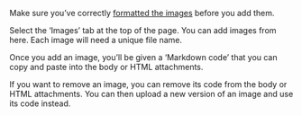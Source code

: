 Make sure you’ve correctly [formatted the images](https://www.gov.uk) before you add them.

Select the ‘Images’ tab at the top of the page. You can add images from here. Each image will need a unique file name.

Once you add an image, you’ll be given a ‘Markdown code’ that you can copy and paste into the body or HTML attachments.

If you want to remove an image, you can remove its code from the body or HTML attachments. You can then upload a new version of an image and use its code instead.
